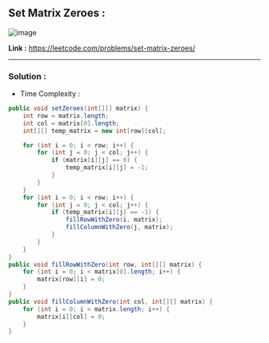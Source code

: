 ## Set Matrix Zeroes : 

![image](https://user-images.githubusercontent.com/23376002/213911296-a9b62567-11a0-4d6c-bc75-2080a2487285.png)


**Link :** https://leetcode.com/problems/set-matrix-zeroes/

-----------------------------------------------------------------------------------------------------------------------------------------------------


### Solution :

- Time Complexity : 


```java
public void setZeroes(int[][] matrix) {
    int row = matrix.length;
    int col = matrix[0].length;
    int[][] temp_matrix = new int[row][col];

    for (int i = 0; i < row; i++) {
        for (int j = 0; j < col; j++) {
            if (matrix[i][j] == 0) {
                temp_matrix[i][j] = -1;
            }
        }
    }
    for (int i = 0; i < row; i++) {
        for (int j = 0; j < col; j++) {
            if (temp_matrix[i][j] == -1) {
                fillRowWithZero(i, matrix);
                fillColumnWithZero(j, matrix);
            }
        }
    }
}
public void fillRowWithZero(int row, int[][] matrix) {
    for (int i = 0; i < matrix[0].length; i++) {
        matrix[row][i] = 0;
    }
}
public void fillColumnWithZero(int col, int[][] matrix) {
    for (int i = 0; i < matrix.length; i++) {
        matrix[i][col] = 0;
    }
}

```



